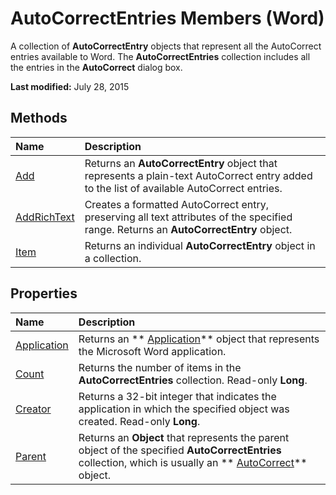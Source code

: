 
# AutoCorrectEntries Members (Word)
A collection of  **AutoCorrectEntry** objects that represent all the AutoCorrect entries available to Word. The **AutoCorrectEntries** collection includes all the entries in the **AutoCorrect** dialog box.

 **Last modified:** July 28, 2015


## Methods



|**Name**|**Description**|
|:-----|:-----|
| [Add](670539d8-02f4-dcc9-79bd-20290766b029.md)|Returns an  **AutoCorrectEntry** object that represents a plain-text AutoCorrect entry added to the list of available AutoCorrect entries.|
| [AddRichText](e03f37ca-1011-825f-5a79-29a23f2371f0.md)|Creates a formatted AutoCorrect entry, preserving all text attributes of the specified range. Returns an  **AutoCorrectEntry** object.|
| [Item](389bb7f8-cca0-b152-4496-62b6b9d12edf.md)|Returns an individual  **AutoCorrectEntry** object in a collection.|

## Properties



|**Name**|**Description**|
|:-----|:-----|
| [Application](b39cbcfd-c722-3dfe-1ff3-8fe797f3437c.md)|Returns an  ** [Application](d1cf6f8f-4e88-bf01-93b4-90a83f79cb44.md)** object that represents the Microsoft Word application.|
| [Count](65456326-e7b4-b0ea-cf72-6575a708cddc.md)|Returns the number of items in the  **AutoCorrectEntries** collection. Read-only **Long**.|
| [Creator](65cff427-3520-863d-ddbd-5c1e83a9fe43.md)|Returns a 32-bit integer that indicates the application in which the specified object was created. Read-only  **Long**.|
| [Parent](5c9aefe1-18c1-1b4a-64e0-1ca047ee198a.md)|Returns an  **Object** that represents the parent object of the specified **AutoCorrectEntries** collection, which is usually an ** [AutoCorrect](dea9b72c-4378-05ac-ec4b-51cf3af3f2a3.md)** object.|
